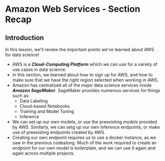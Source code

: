 
# Amazon Web Services - Section Recap

## Introduction

In this lesson, we'll review the important points we've learned about AWS for data science!


* AWS is a **_Cloud-Computing Platform_** which we can use for a variety of use cases in data science.
* In this section, we learned about how to sign up for AWS, and how to make sure that we have the right region selected when working in AWS.
* Amazon has centralized all of the major data science services inside **_Amazon SageMaker_**. SageMaker provides numerous services for things such as:
    * Data Labeling
    * Cloud-based Notebooks
    * Training and Model Tuning
    * Inference
* We can set up our own models, or use the preexisting models provided by AWS. Similarly, we can setg up our own inference endpoints, or make use of preexisting endpoints created by AWS. 
* Creating our own endpoint requires us to use a docker instance, as we saw in the previous codealong. Much of the work required to create an endpoint for our own model is boilerplate, and we can use it again and again across multiple projects. 
